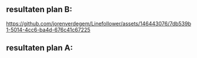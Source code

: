 ## resultaten plan B:

https://github.com/jorenverdegem/Linefollower/assets/146443076/7db539b1-5014-4cc6-ba4d-676c41c67225

## resultaten plan A:



